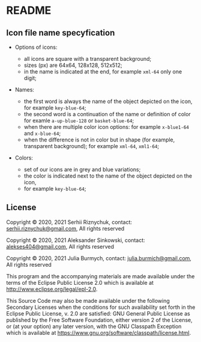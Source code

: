 # README

## Icon file name specyfication

* Options of icons:
   * all icons are square with a transparent background;
   * sizes (px) are 64x64, 128x128, 512x512;
   * in the name is indicated at the end,
      for example `xml-64`
      only one digit;
 
* Names:
   * the first word is always the name of the object depicted on the icon,
   for example `key-blue-64`;
   * the second word is a continuation of the name or definition of color
   for examle `a-up-blue-128` or `basket-blue-64`;
  * when there are multiple color icon options:
  for example `x-blue1-64` and `x-blue-64`;
  * when the difference is not in color but in shape (for example, transparent background);
  for example `xml-64`, `xml1-64`;

 
* Colors:
   * set of our icons are in grey and blue variations;
   * the color is indicated next to the name of the object depicted on the icon,
   * for example `key-blue-64`;


## License

Copyright © 2020, 2021 Serhii Riznychuk, contact: <serhii.riznychuk@gmail.com>, All rights reserved

Copyright © 2020, 2021 Aleksander Sinkowski, contact: <alekses404@gmail.com>, All rights reserved

Copyright © 2020, 2021 Julia Burmych, contact: <julia.burmich@gmail.com>, All rights reserved

This program and the accompanying materials are made available under the
terms of the Eclipse Public License 2.0 which is available at
http://www.eclipse.org/legal/epl-2.0.

This Source Code may also be made available under the following Secondary
Licenses when the conditions for such availability set forth in the Eclipse
Public License, v. 2.0 are satisfied: GNU General Public License as published by
the Free Software Foundation, either version 2 of the License, or (at your
option) any later version, with the GNU Classpath Exception which is available
at https://www.gnu.org/software/classpath/license.html.




